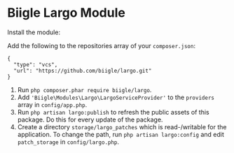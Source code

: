 # Biigle Largo Module

Install the module:

Add the following to the repositories array of your `composer.json`:
```
{
  "type": "vcs",
  "url": "https://github.com/biigle/largo.git"
}
```

1. Run `php composer.phar require biigle/largo`.
2. Add `'Biigle\Modules\Largo\LargoServiceProvider'` to the `providers` array in `config/app.php`.
3. Run `php artisan largo:publish` to refresh the public assets of this package. Do this for every update of the package.
4. Create a directory `storage/largo_patches` which is read-/writable for the application. To change the path, run `php artisan largo:config` and edit `patch_storage` in `config/largo.php`.
